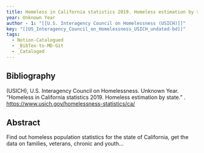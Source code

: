 ```yaml
---
title: Homeless in California statistics 2019. Homeless estimation by state
year: Unknown Year
author - 1: "[[U.S. Interagency Council on Homelessness (USICH)]]"
key: "[[US_Interagency_Council_on_Homelessness_USICH_undated-bd]]"
tags:
  - Notion-Catalogued
  - _BibTex-to-MD-Git
  - _Cataloged
---
```


## Bibliography
(USICH), U.S. Interagency Council on Homelessness. Unknown Year. “Homeless in California statistics 2019. Homeless estimation by state.” . https://www.usich.gov/homelessness-statistics/ca/

## Abstract
Find out homeless population statistics for the state of California, get the data on families, veterans, chronic and youth...